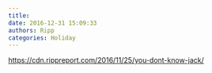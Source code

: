```yaml
---
title: 
date: 2016-12-31 15:09:33
authors: Ripp
categories: Holiday
---
```


 https://cdn.rippreport.com/2016/11/25/you-dont-know-jack/